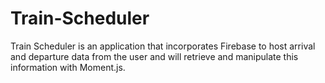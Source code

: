 # Train-Scheduler
Train Scheduler is an application that incorporates Firebase to host arrival and departure data from the user and will retrieve and manipulate this information with Moment.js.
